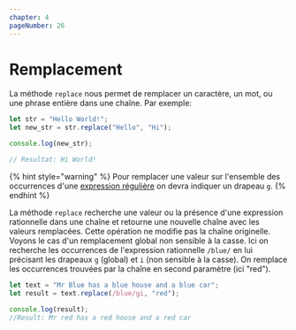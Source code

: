 ```yaml
---
chapter: 4
pageNumber: 26
---
```


# Remplacement

La méthode `replace` nous permet de remplacer un caractère, un mot, ou une phrase entière dans une chaîne. Par exemple:

```javascript
let str = "Hello World!";
let new_str = str.replace("Hello", "Hi");

console.log(new_str);

// Resultat: Hi World!
```

{% hint style="warning" %}
Pour remplacer une valeur sur l'ensemble des occurrences d'une [expression régulière](../regular-expression.md) on devra indiquer un drapeau `g`.
{% endhint %}

La méthode `replace` recherche une valeur ou la présence d'une expression rationnelle dans une chaîne et retourne une nouvelle chaîne avec les valeurs remplacées. Cette opération ne modifie pas la chaîne originelle. Voyons le cas d'un remplacement global non sensible à la casse. Ici on recherche les occurrences de l'expression rationnelle `/blue/` en lui précisant les drapeaux `g` (global) et `i` (non sensible à la casse). On remplace les occurrences trouvées par la chaîne en second paramètre (ici "red").

```javascript
let text = "Mr Blue has a blue house and a blue car";
let result = text.replace(/blue/gi, "red");

console.log(result);
//Result: Mr red has a red house and a red car
```

